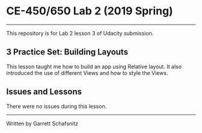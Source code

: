# CE-450/650 Lab 2 (2019 Spring)
---
This repository is for Lab 2 lesson 3 of Udacity submission.
 
## 3 Practice Set: Building Layouts

This lesson taught me how to build an app using Relative layout. It also introduced the use of different Views and how to style the Views. 

## Issues and Lessons
 
There were no issues during this lesson. 

---
Written by Garrett Schafsnitz
